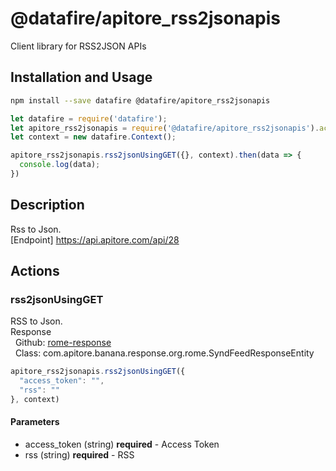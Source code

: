 # @datafire/apitore_rss2jsonapis

Client library for RSS2JSON APIs

## Installation and Usage
```bash
npm install --save datafire @datafire/apitore_rss2jsonapis
```

```js
let datafire = require('datafire');
let apitore_rss2jsonapis = require('@datafire/apitore_rss2jsonapis').actions;
let context = new datafire.Context();

apitore_rss2jsonapis.rss2jsonUsingGET({}, context).then(data => {
  console.log(data);
})
```

## Description
Rss to Json.<BR />[Endpoint] https://api.apitore.com/api/28

## Actions
### rss2jsonUsingGET
RSS to Json.<BR />Response<BR />&nbsp; Github: <a href="https://github.com/keigohtr/apitore-response-parent/tree/master/rome-response">rome-response</a><BR />&nbsp; Class: com.apitore.banana.response.org.rome.SyndFeedResponseEntity<BR />


```js
apitore_rss2jsonapis.rss2jsonUsingGET({
  "access_token": "",
  "rss": ""
}, context)
```

#### Parameters
* access_token (string) **required** - Access Token
* rss (string) **required** - RSS

